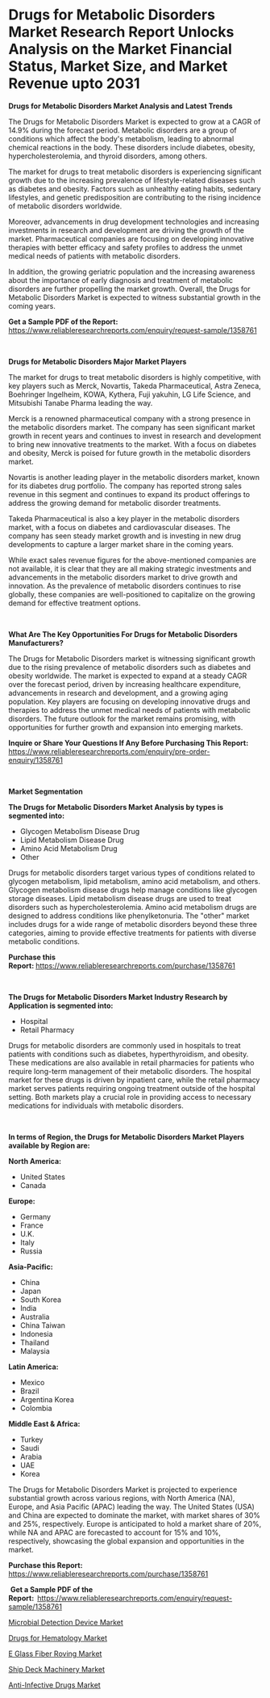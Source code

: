 <p><h1>Drugs for Metabolic Disorders Market Research Report Unlocks Analysis on the Market Financial Status, Market Size, and Market Revenue upto 2031</h1></p><p><strong>Drugs for Metabolic Disorders Market Analysis and Latest Trends</strong></p>
<p><p>The Drugs for Metabolic Disorders Market is expected to grow at a CAGR of 14.9% during the forecast period. Metabolic disorders are a group of conditions which affect the body's metabolism, leading to abnormal chemical reactions in the body. These disorders include diabetes, obesity, hypercholesterolemia, and thyroid disorders, among others.</p><p>The market for drugs to treat metabolic disorders is experiencing significant growth due to the increasing prevalence of lifestyle-related diseases such as diabetes and obesity. Factors such as unhealthy eating habits, sedentary lifestyles, and genetic predisposition are contributing to the rising incidence of metabolic disorders worldwide.</p><p>Moreover, advancements in drug development technologies and increasing investments in research and development are driving the growth of the market. Pharmaceutical companies are focusing on developing innovative therapies with better efficacy and safety profiles to address the unmet medical needs of patients with metabolic disorders.</p><p>In addition, the growing geriatric population and the increasing awareness about the importance of early diagnosis and treatment of metabolic disorders are further propelling the market growth. Overall, the Drugs for Metabolic Disorders Market is expected to witness substantial growth in the coming years.</p></p>
<p><strong>Get a Sample PDF of the Report:&nbsp;</strong> <a href="https://www.reliableresearchreports.com/enquiry/request-sample/1358761">https://www.reliableresearchreports.com/enquiry/request-sample/1358761</a></p>
<p>&nbsp;</p>
<p><strong>Drugs for Metabolic Disorders Major Market Players</strong></p>
<p><p>The market for drugs to treat metabolic disorders is highly competitive, with key players such as Merck, Novartis, Takeda Pharmaceutical, Astra Zeneca, Boehringer Ingelheim, KOWA, Kythera, Fuji yakuhin, LG Life Science, and Mitsubishi Tanabe Pharma leading the way.</p><p>Merck is a renowned pharmaceutical company with a strong presence in the metabolic disorders market. The company has seen significant market growth in recent years and continues to invest in research and development to bring new innovative treatments to the market. With a focus on diabetes and obesity, Merck is poised for future growth in the metabolic disorders market.</p><p>Novartis is another leading player in the metabolic disorders market, known for its diabetes drug portfolio. The company has reported strong sales revenue in this segment and continues to expand its product offerings to address the growing demand for metabolic disorder treatments.</p><p>Takeda Pharmaceutical is also a key player in the metabolic disorders market, with a focus on diabetes and cardiovascular diseases. The company has seen steady market growth and is investing in new drug developments to capture a larger market share in the coming years.</p><p>While exact sales revenue figures for the above-mentioned companies are not available, it is clear that they are all making strategic investments and advancements in the metabolic disorders market to drive growth and innovation. As the prevalence of metabolic disorders continues to rise globally, these companies are well-positioned to capitalize on the growing demand for effective treatment options.</p></p>
<p>&nbsp;</p>
<p><strong>What Are The Key Opportunities For Drugs for Metabolic Disorders Manufacturers?</strong></p>
<p><p>The Drugs for Metabolic Disorders market is witnessing significant growth due to the rising prevalence of metabolic disorders such as diabetes and obesity worldwide. The market is expected to expand at a steady CAGR over the forecast period, driven by increasing healthcare expenditure, advancements in research and development, and a growing aging population. Key players are focusing on developing innovative drugs and therapies to address the unmet medical needs of patients with metabolic disorders. The future outlook for the market remains promising, with opportunities for further growth and expansion into emerging markets.</p></p>
<p><strong>Inquire or Share Your Questions If Any Before Purchasing This Report:</strong> <a href="https://www.reliableresearchreports.com/enquiry/pre-order-enquiry/1358761">https://www.reliableresearchreports.com/enquiry/pre-order-enquiry/1358761</a></p>
<p>&nbsp;</p>
<p><strong>Market Segmentation</strong></p>
<p><strong>The Drugs for Metabolic Disorders Market Analysis by types is segmented into:</strong></p>
<p><ul><li>Glycogen Metabolism Disease Drug</li><li>Lipid Metabolism Disease Drug</li><li>Amino Acid Metabolism Drug</li><li>Other</li></ul></p>
<p><p>Drugs for metabolic disorders target various types of conditions related to glycogen metabolism, lipid metabolism, amino acid metabolism, and others. Glycogen metabolism disease drugs help manage conditions like glycogen storage diseases. Lipid metabolism disease drugs are used to treat disorders such as hypercholesterolemia. Amino acid metabolism drugs are designed to address conditions like phenylketonuria. The "other" market includes drugs for a wide range of metabolic disorders beyond these three categories, aiming to provide effective treatments for patients with diverse metabolic conditions.</p></p>
<p><strong>Purchase this Report:&nbsp;</strong><a href="https://www.reliableresearchreports.com/purchase/1358761">https://www.reliableresearchreports.com/purchase/1358761</a></p>
<p>&nbsp;</p>
<p><strong>The Drugs for Metabolic Disorders Market Industry Research by Application is segmented into:</strong></p>
<p><ul><li>Hospital</li><li>Retail Pharmacy</li></ul></p>
<p><p>Drugs for metabolic disorders are commonly used in hospitals to treat patients with conditions such as diabetes, hyperthyroidism, and obesity. These medications are also available in retail pharmacies for patients who require long-term management of their metabolic disorders. The hospital market for these drugs is driven by inpatient care, while the retail pharmacy market serves patients requiring ongoing treatment outside of the hospital setting. Both markets play a crucial role in providing access to necessary medications for individuals with metabolic disorders.</p></p>
<p>&nbsp;</p>
<p><strong>In terms of Region, the Drugs for Metabolic Disorders Market Players available by Region are:</strong></p>
<p>
    <p> <strong> North America: </strong>
        <ul>
            <li>United States</li>
            <li>Canada</li>
        </ul>
        </p> 
    <p> <strong> Europe: </strong>
        <ul>
            <li>Germany</li>
            <li>France</li>
            <li>U.K.</li>
            <li>Italy</li>
            <li>Russia</li>
        </ul>
        </p> 
    <p> <strong> Asia-Pacific: </strong>
        <ul>
            <li>China</li>
            <li>Japan</li>
            <li>South Korea</li>
            <li>India</li>
            <li>Australia</li>
            <li>China Taiwan</li>
            <li>Indonesia</li>
            <li>Thailand</li>
            <li>Malaysia</li>
        </ul>
        </p> 
    <p> <strong> Latin America: </strong>
        <ul>
            <li>Mexico</li>
            <li>Brazil</li>
            <li>Argentina Korea</li>
            <li>Colombia</li>
        </ul>
        </p> 
    <p> <strong> Middle East & Africa: </strong>
        <ul>
            <li>Turkey</li>
            <li>Saudi</li>
            <li>Arabia</li>
            <li>UAE</li>
            <li>Korea</li>
        </ul>
    </p>
    </p>
<p><p>The Drugs for Metabolic Disorders Market is projected to experience substantial growth across various regions, with North America (NA), Europe, and Asia Pacific (APAC) leading the way. The United States (USA) and China are expected to dominate the market, with market shares of 30% and 25%, respectively. Europe is anticipated to hold a market share of 20%, while NA and APAC are forecasted to account for 15% and 10%, respectively, showcasing the global expansion and opportunities in the market.</p></p>
<p><strong>Purchase this Report: </strong><a href="https://www.reliableresearchreports.com/purchase/1358761">https://www.reliableresearchreports.com/purchase/1358761</a></p>
<p>&nbsp;<strong>Get a Sample PDF of the Report:&nbsp;&nbsp;</strong><a href="https://www.reliableresearchreports.com/enquiry/request-sample/1358761">https://www.reliableresearchreports.com/enquiry/request-sample/1358761</a></p>
<p><strong></strong></p>
<p><p><a href="https://medium.com/@lulukerluke/microbial-detection-device-market-trends-forecast-and-competitive-analysis-to-2031-52672f7ff136">Microbial Detection Device Market</a></p><p><a href="https://github.com/castoriffic/Market-Research-Report-List-3/blob/main/drugs-for-hematology-market.md">Drugs for Hematology Market</a></p><p><a href="https://issuu.com/reportprime-2/docs/e-glass-fiber-roving-market-size-2030.pptx">E Glass Fiber Roving Market</a></p><p><a href="https://medium.com/@lulukerluke/ship-deck-machinery-market-analysis-its-cagr-market-segmentation-and-global-industry-overview-dc872c316d5a">Ship Deck Machinery Market</a></p><p><a href="https://github.com/aashishrp02/Market-Research-Report-List-2/blob/main/anti-infective-drugs-market.md">Anti-Infective Drugs Market</a></p></p>